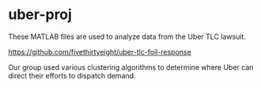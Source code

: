 # uber-proj

These MATLAB files are used to analyze data from the Uber TLC lawsuit.

https://github.com/fivethirtyeight/uber-tlc-foil-response

Our group used various clustering algorithms to determine where Uber can direct their efforts to dispatch demand.
